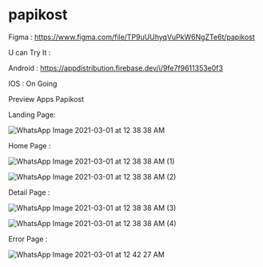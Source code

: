 # papikost

Figma : https://www.figma.com/file/TP9uUUhyqVuPkW6NgZTe6t/papikost

U can Try It :

Android : https://appdistribution.firebase.dev/i/9fe7f9611353e0f3

IOS     : On Going

Preview Apps Papikost

Landing Page:

![WhatsApp Image 2021-03-01 at 12 38 38 AM](https://user-images.githubusercontent.com/49190810/109427814-b8a37c80-7a26-11eb-8269-b7ff43c525d3.jpeg)

Home Page :

![WhatsApp Image 2021-03-01 at 12 38 38 AM (1)](https://user-images.githubusercontent.com/49190810/109427818-bc370380-7a26-11eb-8daa-acfde8428ca3.jpeg)

![WhatsApp Image 2021-03-01 at 12 38 38 AM (2)](https://user-images.githubusercontent.com/49190810/109427830-c0fbb780-7a26-11eb-9bad-a7dc45524f6a.jpeg)

Detail Page :

![WhatsApp Image 2021-03-01 at 12 38 38 AM (3)](https://user-images.githubusercontent.com/49190810/109427835-c48f3e80-7a26-11eb-9c71-b148013174e8.jpeg)

![WhatsApp Image 2021-03-01 at 12 38 38 AM (4)](https://user-images.githubusercontent.com/49190810/109427844-c8bb5c00-7a26-11eb-89ef-b3185e845eec.jpeg)

Error Page :

![WhatsApp Image 2021-03-01 at 12 42 27 AM](https://user-images.githubusercontent.com/49190810/109427913-1a63e680-7a27-11eb-89fc-79ee39bad48c.jpeg)
